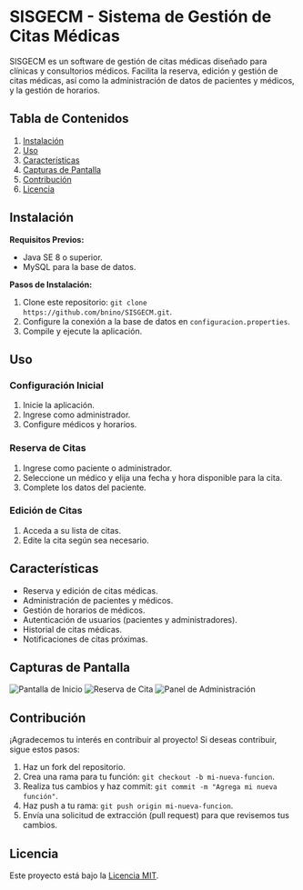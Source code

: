 # SISGECM - Sistema de Gestión de Citas Médicas

SISGECM es un software de gestión de citas médicas diseñado para clínicas y consultorios médicos. Facilita la reserva, edición y gestión de citas médicas, así como la administración de datos de pacientes y médicos, y la gestión de horarios.

## Tabla de Contenidos

1. [Instalación](#instalación)
2. [Uso](#uso)
3. [Características](#características)
4. [Capturas de Pantalla](#capturas-de-pantalla)
5. [Contribución](#contribución)
6. [Licencia](#licencia)

## Instalación

**Requisitos Previos:**
- Java SE 8 o superior.
- MySQL para la base de datos.

**Pasos de Instalación:**
1. Clone este repositorio: `git clone https://github.com/bnino/SISGECM.git`.
2. Configure la conexión a la base de datos en `configuracion.properties`.
3. Compile y ejecute la aplicación.

## Uso

### Configuración Inicial
1. Inicie la aplicación.
2. Ingrese como administrador.
3. Configure médicos y horarios.

### Reserva de Citas
1. Ingrese como paciente o administrador.
2. Seleccione un médico y elija una fecha y hora disponible para la cita.
3. Complete los datos del paciente.

### Edición de Citas
1. Acceda a su lista de citas.
2. Edite la cita según sea necesario.

## Características

- Reserva y edición de citas médicas.
- Administración de pacientes y médicos.
- Gestión de horarios de médicos.
- Autenticación de usuarios (pacientes y administradores).
- Historial de citas médicas.
- Notificaciones de citas próximas.

## Capturas de Pantalla

![Pantalla de Inicio](screenshots/pantalla_inicio.png)
![Reserva de Cita](screenshots/reserva_cita.png)
![Panel de Administración](screenshots/panel_admin.png)

## Contribución

¡Agradecemos tu interés en contribuir al proyecto! Si deseas contribuir, sigue estos pasos:
1. Haz un fork del repositorio.
2. Crea una rama para tu función: `git checkout -b mi-nueva-funcion`.
3. Realiza tus cambios y haz commit: `git commit -m "Agrega mi nueva función"`.
4. Haz push a tu rama: `git push origin mi-nueva-funcion`.
5. Envía una solicitud de extracción (pull request) para que revisemos tus cambios.

## Licencia

Este proyecto está bajo la [Licencia MIT](LICENSE).
